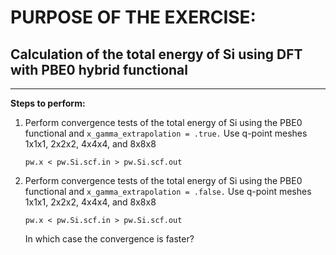 # PURPOSE OF THE EXERCISE:
## Calculation of the total energy of Si using DFT with PBE0 hybrid functional
------------------------------------------------------------------------------------

**Steps to perform:**

1. Perform convergence tests of the total energy of Si using the 
   PBE0 functional and `x_gamma_extrapolation = .true.`
   Use q-point meshes 1x1x1, 2x2x2, 4x4x4, and 8x8x8

   `pw.x < pw.Si.scf.in > pw.Si.scf.out`

2. Perform convergence tests of the total energy of Si using the 
   PBE0 functional and `x_gamma_extrapolation = .false.`
   Use q-point meshes 1x1x1, 2x2x2, 4x4x4, and 8x8x8

   `pw.x < pw.Si.scf.in > pw.Si.scf.out`

   In which case the convergence is faster?
